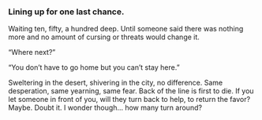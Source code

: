 ### Lining up for one last chance. 

Waiting ten, fifty, a hundred deep. Until someone said there was nothing more and no amount of cursing or threats would change it.

“Where next?”

“You don’t have to go home but you can’t stay here.”

Sweltering in the desert, shivering in the city, no difference. Same desperation, same yearning, same fear.  Back of the line is first to die. If you let someone in front of you, will they turn back to help, to return the favor? Maybe. Doubt it. I wonder though... how many turn around?